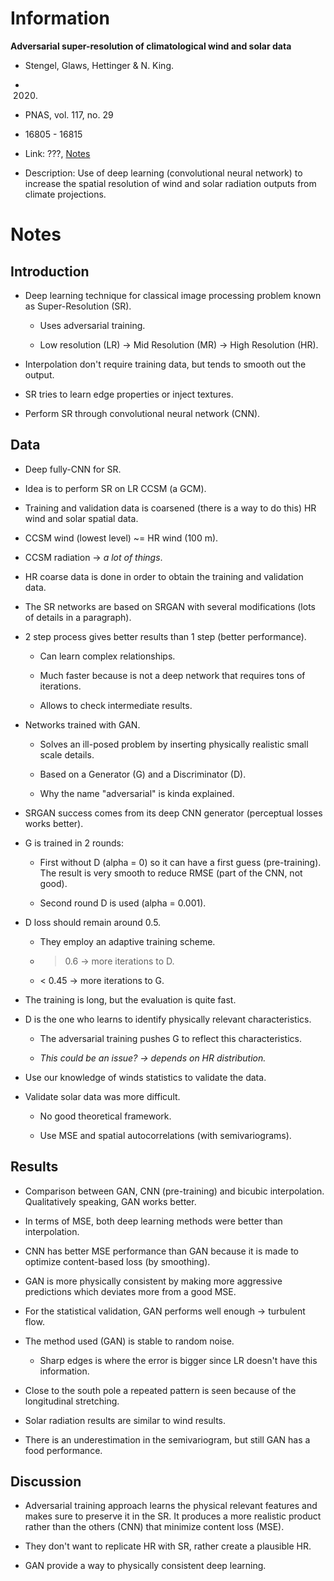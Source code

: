 # Information

**Adversarial super-resolution of climatological wind and solar data**

- Stengel, Glaws, Hettinger & N. King.

- 2020.

- PNAS, vol. 117, no. 29

- 16805 - 16815

- Link: ???, [Notes](notes/2020-Stengel-Adversarial_super_resolution_of_climatological_wind_and_solar_data.md)

- Description: Use of deep learning (convolutional neural network) to increase
  the spatial resolution of wind and solar radiation outputs from climate
  projections.

# Notes

## Introduction

- Deep learning technique for classical image processing problem known as
  Super-Resolution (SR).

    - Uses adversarial training.

    - Low resolution (LR) -> Mid Resolution (MR) -> High Resolution (HR).

- Interpolation don't require training data, but tends to smooth out the
  output.

- SR tries to learn edge properties or inject textures.

- Perform SR through convolutional neural network (CNN).

## Data

- Deep fully-CNN for SR.

- Idea is to perform SR on LR CCSM (a GCM).

- Training and validation data is coarsened (there is a way to do this) HR wind
  and solar spatial data.

- CCSM wind (lowest level) ~= HR wind (100 m).

- CCSM radiation -> _a lot of things_.

- HR coarse data is done in order to obtain the training and validation data.

- The SR networks are based on SRGAN with several modifications (lots of
  details in a paragraph).

- 2 step process gives better results than 1 step (better performance).

    - Can learn complex relationships.

    - Much faster because is not a deep network that requires tons of
      iterations.

    - Allows to check intermediate results.

- Networks trained with GAN.

    - Solves an ill-posed problem by inserting physically realistic small scale
      details.

    - Based on a Generator (G) and a Discriminator (D).

    - Why the name "adversarial" is kinda explained.

- SRGAN success comes from its deep CNN generator (perceptual losses works
  better).

- G is trained in 2 rounds:

    - First without D (alpha = 0) so it can have a first guess (pre-training).
      The result is very smooth to reduce RMSE (part of the CNN, not good).

    - Second round D is used (alpha = 0.001).

- D loss should remain around 0.5.

    - They employ an adaptive training scheme.

    - > 0.6 -> more iterations to D.

    - < 0.45 -> more iterations to G.

- The training is long, but the evaluation is quite fast.

- D is the one who learns to identify physically relevant characteristics.

    - The adversarial training pushes G to reflect this characteristics.

    - _This could be an issue? -> depends on HR distribution._

- Use our knowledge of winds statistics to validate the data.

- Validate solar data was more difficult.

    - No good theoretical framework.

    - Use MSE and spatial autocorrelations (with semivariograms).

## Results

- Comparison between GAN, CNN (pre-training) and bicubic interpolation.
  Qualitatively speaking, GAN works better.

- In terms of MSE, both deep learning methods were better than interpolation.

- CNN has better MSE performance than GAN because it is made to optimize
  content-based loss (by smoothing).

- GAN is more physically consistent by making more aggressive predictions which
  deviates more from a good MSE.

- For the statistical validation, GAN performs well enough -> turbulent flow.

- The method used (GAN) is stable to random noise.

    - Sharp edges is where the error is bigger since LR doesn't have this
      information.

- Close to the south pole a repeated pattern is seen because of the longitudinal
  stretching.

- Solar radiation results are similar to wind results.

- There is an underestimation in the semivariogram, but still GAN has a food
  performance.

## Discussion

- Adversarial training approach learns the physical relevant features and makes
  sure to preserve it in the SR. It produces a more realistic product rather than
  the others (CNN) that minimize content loss (MSE).

- They don't want to replicate HR with SR, rather create a plausible HR.

- GAN provide a way to physically consistent deep learning. 

